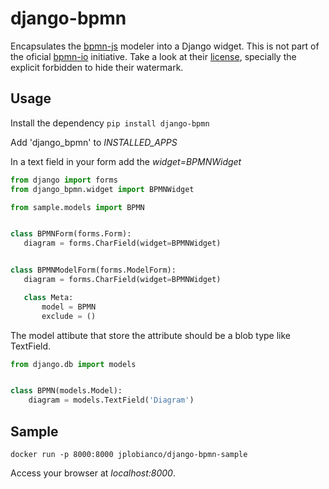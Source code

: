 # django-bpmn

Encapsulates the [bpmn-js](https://github.com/bpmn-io/bpmn-js.git) modeler into a Django widget. 
This is not part of the oficial [bpmn-io](https://github.com/bpmn-io/) initiative. 
Take a look at their [license](https://raw.githubusercontent.com/bpmn-io/bpmn-js/develop/LICENSE), specially the explicit forbidden to hide their watermark.


## Usage

Install the dependency ```pip install django-bpmn```

Add 'django_bpmn' to _INSTALLED_APPS_

In a text field in your form add the _widget=BPMNWidget_

 ```python
from django import forms
from django_bpmn.widget import BPMNWidget

from sample.models import BPMN


class BPMNForm(forms.Form):
    diagram = forms.CharField(widget=BPMNWidget)


class BPMNModelForm(forms.ModelForm):
    diagram = forms.CharField(widget=BPMNWidget)

    class Meta:
        model = BPMN
        exclude = ()

 ```

The model attibute that store the attribute should be a blob type like TextField.

```python
from django.db import models


class BPMN(models.Model):
    diagram = models.TextField('Diagram')

```


## Sample

```
docker run -p 8000:8000 jplobianco/django-bpmn-sample
```

Access your browser at _localhost:8000_.